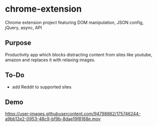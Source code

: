 # chrome-extension
Chrome extension project featuring DOM manipulation, JSON config, jQuery, async, API

## Purpose
Productivity app which blocks distracting content from sites like youtube, amazon and replaces it with relaxing images.

## To-Do
- add Reddit to supported sites

## Demo
https://user-images.githubusercontent.com/94798862/175746244-a9bb12e2-0953-48c9-bf9b-8dae19f8168e.mov

